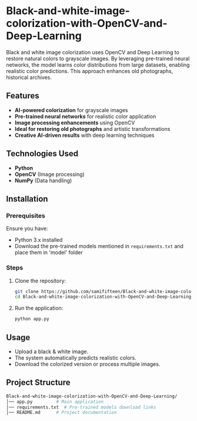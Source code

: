 # Black-and-white-image-colorization-with-OpenCV-and-Deep-Learning
Black and white image colorization uses OpenCV and Deep Learning to restore natural colors to grayscale images. By leveraging pre-trained neural networks, the model learns color distributions from large datasets, enabling realistic color predictions. This approach enhances old photographs, historical archives.

## Features
- **AI-powered colorization** for grayscale images
- **Pre-trained neural networks** for realistic color application
- **Image processing enhancements** using OpenCV
- **Ideal for restoring old photographs** and artistic transformations
- **Creative AI-driven results** with deep learning techniques

## Technologies Used
- **Python**
- **OpenCV** (Image processing)
- **NumPy** (Data handling)

## Installation
### Prerequisites
Ensure you have:
- Python 3.x installed
- Download the pre-trained models mentioned in `requirements.txt` and place them in 'model' folder

### Steps
1. Clone the repository:
   ```bash
   git clone https://github.com/samififteen/Black-and-white-image-colorization-with-OpenCV-and-Deep-Learning.git
   cd Black-and-white-image-colorization-with-OpenCV-and-Deep-Learning

2. Run the application:
    ```bash
    python app.py

## Usage
- Upload a black & white image.
- The system automatically predicts realistic colors.
- Download the colorized version or process multiple images. 

## Project Structure
```bash
Black-and-white-image-colorization-with-OpenCV-and-Deep-Learning/
│── app.py         # Main application
│── requirements.txt  # Pre-trained models download links
│── README.md      # Project documentation
